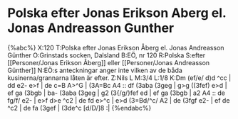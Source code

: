 # Polska efter Jonas Erikson Aberg el. Jonas Andreasson Gunther

{%abc%}
X:120
T:Polska efter Jonas Erikson Åberg el. Jonas Andreasson Günther
O:Grinstads socken, Dalsland
B:EÖ, nr 120
R:Polska
S:efter [[Personer/Jonas Erikson Åberg]] eller [[Personer/Jonas Andreasson Günther]]
N:EÖ:s anteckningar anger inte vilken av de båda kusinerna/grannarna låten är efter.
Z:Nils L
M:3/4
L:1/8
K:Dm
(ef/e/ d)d ^cc | dd e2- e>f | de c=B A>^G | (3A=Bc A4 ::
df (3aba (3geg | g>g ((3fef) e>d | ef ga (3bgb | ba- (3aba (3geg |
g2 (3{/g/}fef ed | ef ga (3bgb | a2 A4 :: de fg/f/ e2- |
e>f d>e ^c2 | de fd e>^c | e>d (3=Bd/^c/ A2 | de (3fgf e2- |
ef de ^c2 | de fa (3gef | (3de^c [d/D/]8 :|
{%endabc%}
